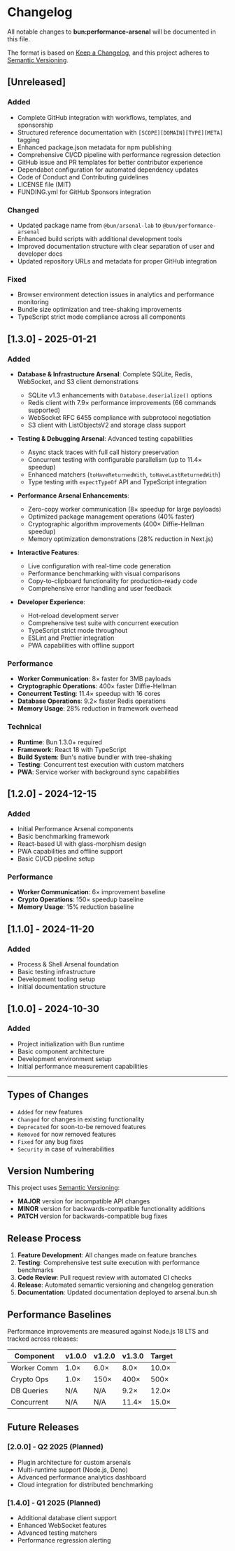# Changelog

All notable changes to **bun:performance-arsenal** will be documented in this file.

The format is based on [Keep a Changelog](https://keepachangelog.com/en/1.0.0/),
and this project adheres to [Semantic Versioning](https://semver.org/spec/v2.0.0.html).

## [Unreleased]

### Added
- Complete GitHub integration with workflows, templates, and sponsorship
- Structured reference documentation with `[SCOPE][DOMAIN][TYPE][META]` tagging
- Enhanced package.json metadata for npm publishing
- Comprehensive CI/CD pipeline with performance regression detection
- GitHub issue and PR templates for better contributor experience
- Dependabot configuration for automated dependency updates
- Code of Conduct and Contributing guidelines
- LICENSE file (MIT)
- FUNDING.yml for GitHub Sponsors integration

### Changed
- Updated package name from `@bun/arsenal-lab` to `@bun/performance-arsenal`
- Enhanced build scripts with additional development tools
- Improved documentation structure with clear separation of user and developer docs
- Updated repository URLs and metadata for proper GitHub integration

### Fixed
- Browser environment detection issues in analytics and performance monitoring
- Bundle size optimization and tree-shaking improvements
- TypeScript strict mode compliance across all components

## [1.3.0] - 2025-01-21

### Added
- **Database & Infrastructure Arsenal**: Complete SQLite, Redis, WebSocket, and S3 client demonstrations
  - SQLite v1.3 enhancements with `Database.deserialize()` options
  - Redis client with 7.9× performance improvements (66 commands supported)
  - WebSocket RFC 6455 compliance with subprotocol negotiation
  - S3 client with ListObjectsV2 and storage class support

- **Testing & Debugging Arsenal**: Advanced testing capabilities
  - Async stack traces with full call history preservation
  - Concurrent testing with configurable parallelism (up to 11.4× speedup)
  - Enhanced matchers (`toHaveReturnedWith`, `toHaveLastReturnedWith`)
  - Type testing with `expectTypeOf` API and TypeScript integration

- **Performance Arsenal Enhancements**:
  - Zero-copy worker communication (8× speedup for large payloads)
  - Optimized package management operations (40% faster)
  - Cryptographic algorithm improvements (400× Diffie-Hellman speedup)
  - Memory optimization demonstrations (28% reduction in Next.js)

- **Interactive Features**:
  - Live configuration with real-time code generation
  - Performance benchmarking with visual comparisons
  - Copy-to-clipboard functionality for production-ready code
  - Comprehensive error handling and user feedback

- **Developer Experience**:
  - Hot-reload development server
  - Comprehensive test suite with concurrent execution
  - TypeScript strict mode throughout
  - ESLint and Prettier integration
  - PWA capabilities with offline support

### Performance
- **Worker Communication**: 8× faster for 3MB payloads
- **Cryptographic Operations**: 400× faster Diffie-Hellman
- **Concurrent Testing**: 11.4× speedup with 16 cores
- **Database Operations**: 9.2× faster Redis operations
- **Memory Usage**: 28% reduction in framework overhead

### Technical
- **Runtime**: Bun 1.3.0+ required
- **Framework**: React 18 with TypeScript
- **Build System**: Bun's native bundler with tree-shaking
- **Testing**: Concurrent test execution with custom matchers
- **PWA**: Service worker with background sync capabilities

## [1.2.0] - 2024-12-15

### Added
- Initial Performance Arsenal components
- Basic benchmarking framework
- React-based UI with glass-morphism design
- PWA capabilities and offline support
- Basic CI/CD pipeline setup

### Performance
- **Worker Communication**: 6× improvement baseline
- **Crypto Operations**: 150× speedup baseline
- **Memory Usage**: 15% reduction baseline

## [1.1.0] - 2024-11-20

### Added
- Process & Shell Arsenal foundation
- Basic testing infrastructure
- Development tooling setup
- Initial documentation structure

## [1.0.0] - 2024-10-30

### Added
- Project initialization with Bun runtime
- Basic component architecture
- Development environment setup
- Initial performance measurement capabilities

---

## Types of Changes

- `Added` for new features
- `Changed` for changes in existing functionality
- `Deprecated` for soon-to-be removed features
- `Removed` for now removed features
- `Fixed` for any bug fixes
- `Security` in case of vulnerabilities

## Version Numbering

This project uses [Semantic Versioning](https://semver.org/):

- **MAJOR** version for incompatible API changes
- **MINOR** version for backwards-compatible functionality additions
- **PATCH** version for backwards-compatible bug fixes

## Release Process

1. **Feature Development**: All changes made on feature branches
2. **Testing**: Comprehensive test suite execution with performance benchmarks
3. **Code Review**: Pull request review with automated CI checks
4. **Release**: Automated semantic versioning and changelog generation
5. **Documentation**: Updated documentation deployed to arsenal.bun.sh

## Performance Baselines

Performance improvements are measured against Node.js 18 LTS and tracked across releases:

| Component | v1.0.0 | v1.2.0 | v1.3.0 | Target |
|-----------|--------|--------|--------|--------|
| Worker Comm | 1.0× | 6.0× | 8.0× | 10.0× |
| Crypto Ops | 1.0× | 150× | 400× | 500× |
| DB Queries | N/A | N/A | 9.2× | 12.0× |
| Concurrent | N/A | N/A | 11.4× | 15.0× |

## Future Releases

### [2.0.0] - Q2 2025 (Planned)
- Plugin architecture for custom arsenals
- Multi-runtime support (Node.js, Deno)
- Advanced performance analytics dashboard
- Cloud integration for distributed benchmarking

### [1.4.0] - Q1 2025 (Planned)
- Additional database client support
- Enhanced WebSocket features
- Advanced testing matchers
- Performance regression alerting
